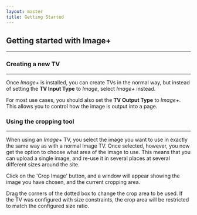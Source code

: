 ```yaml
---
layout: master
title: Getting Started
---
```


## Getting started with Image+
-------------------------------


### Creating a new TV
------------------------
Once *Image+* is installed, you can create TVs in the normal way,
but instead of setting the **TV Input Type** to *Image*,
select *Image+* instead.

For most use cases, you should also set the **TV Output Type**
to *Image+*. This allows you to control how the image is output
into a page.


### Using the cropping tool
-----------------------------
When using an *Image+* TV, you select the image you want to use
in exactly the same way as with a normal Image TV. Once selected,
however, you now get the option to choose what area of the image
to use. This means that you can upload a single image, and re-use
it in several places at several different sizes around the site.

Click on the 'Crop Image' button, and a window will appear showing
the image you have chosen, and the current cropping area.

Drag the corners of the dotted box to change the crop area to be used.
If the TV was configured with size constraints, the crop area will be
restricted to match the configured size ratio.

